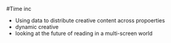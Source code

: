 #Time inc
- Using data to distribute creative content across propoerties
- dynamic creative
- looking at the future of reading in a multi-screen world

